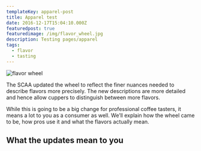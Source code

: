 ```yaml
---
templateKey: apparel-post
title: Apparel test
date: 2016-12-17T15:04:10.000Z
featuredpost: true
featuredimage: /img/flavor_wheel.jpg
description: Testing pages/apparel
tags:
  - flavor
  - tasting
---
```

![flavor wheel](/img/flavor_wheel.jpg)

The SCAA updated the wheel to reflect the finer nuances needed to describe flavors more precisely. The new descriptions are more detailed and hence allow cuppers to distinguish between more flavors.

While this is going to be a big change for professional coffee tasters, it means a lot to you as a consumer as well. We’ll explain how the wheel came to be, how pros use it and what the flavors actually mean.

## What the updates mean to you

